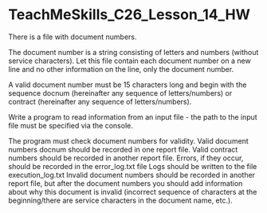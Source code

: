 # TeachMeSkills_C26_Lesson_14_HW

There is a file with document numbers.

The document number is a string consisting of letters and numbers (without service characters).
Let this file contain each document number on a new line and no other information on the line, only the document number.

A valid document number must be 15 characters long and begin with the sequence docnum (hereinafter any sequence of letters/numbers) or contract (hereinafter any sequence of letters/numbers).

Write a program to read information from an input file - the path to the input file must be specified via the console.

The program must check document numbers for validity.
Valid document numbers docnum should be recorded in one report file.
Valid contract numbers should be recorded in another report file.
Errors, if they occur, should be recorded in the error_log.txt file
Logs should be written to the file execution_log.txt
Invalid document numbers should be recorded in another report file, but after the document numbers you should add information about why this document is invalid (incorrect sequence of characters at the beginning/there are service characters in the document name, etc.).
